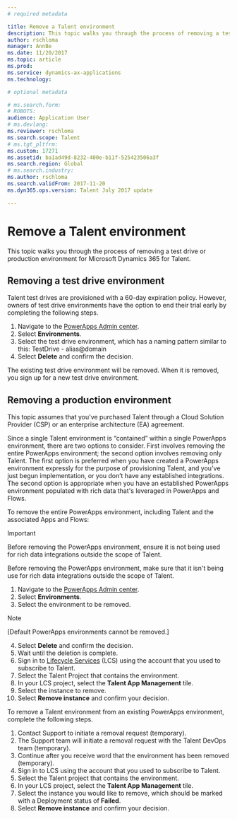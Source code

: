 ```yaml
---
# required metadata

title: Remove a Talent environment
description: This topic walks you through the process of removing a test drive or production environment for Microsoft Dynamics 365 for Talent. 
author: rschloma
manager: AnnBe
ms.date: 11/20/2017
ms.topic: article
ms.prod: 
ms.service: dynamics-ax-applications
ms.technology: 

# optional metadata

# ms.search.form: 
# ROBOTS: 
audience: Application User
# ms.devlang: 
ms.reviewer: rschloma
ms.search.scope: Talent
# ms.tgt_pltfrm: 
ms.custom: 17271
ms.assetid: ba1ad49d-8232-400e-b11f-525423506a3f
ms.search.region: Global
# ms.search.industry: 
ms.author: rschloma
ms.search.validFrom: 2017-11-20
ms.dyn365.ops.version: Talent July 2017 update

---
```

# Remove a Talent environment

This topic walks you through the process of removing a test drive or production environment for Microsoft Dynamics 365 for Talent.

## Removing a test drive environment

Talent test drives are provisioned with a 60-day expiration policy. However, owners of test drive environments have the option to end their trial early by completing the following steps. 

1. Navigate to the [PowerApps Admin center](https://admin.businessplatform.microsoft.com/).
2. Select **Environments**.
3. Select the test drive environment, which has a naming pattern similar to this: TestDrive - alias@domain
4. Select **Delete** and confirm the decision. 

The existing test drive environment will be removed. When it is removed, you sign up for a new test drive environment. 

## Removing a production environment

This topic assumes that you've purchased Talent through a Cloud Solution Provider (CSP) or an enterprise architecture (EA) agreement. 

Since a single Talent environment is “contained” within a single PowerApps environment, there are two options to consider. First involves removing the entire PowerApps environment; the second option involves removing only Talent. The first option is preferred when you have created a PowerApps environment expressly for the purpose of provisioning Talent, and you've just begun implementation, or you don’t have any established integrations. The second option is appropriate when you have an established PowerApps environment populated with rich data that's leveraged in PowerApps and Flows.

To remove the entire PowerApps environment, including Talent and the associated Apps and Flows:

> [!Important]
> Before removing the PowerApps environment, ensure it is not being used for rich data integrations outside the scope of Talent.

Before removing the PowerApps environment, make sure that it isn't being use for rich data integrations outside the scope of Talent. 

1. Navigate to the [PowerApps Admin center](https://admin.businessplatform.microsoft.com/).
2. Select **Environments**.
3. Select the environment to be removed. 

> [!Note]
> [Default PowerApps environments cannot be removed.] 

4. Select **Delete** and confirm the decision. 
5. Wait until the deletion is complete.
6. Sign in to [Lifecycle Services](https://lcs.dynamics.com/Logon/Index) (LCS) using the account that you used to subscribe to Talent. 
7. Select the Talent Project that contains the environment. 
8. In your LCS project, select the **Talent App Management** tile. 
9. Select the instance to remove. 
10. Select **Remove instance** and confirm your decision. 

To remove a Talent environment from an existing PowerApps environment, complete the following steps. 

1. Contact Support to initiate a removal request (temporary).
2. The Support team will initiate a removal request with the Talent DevOps team (temporary). 
3. Continue after you receive word that the environment has been removed (temporary).
4.  Sign in to LCS using the account that you used to subscribe to Talent. 
5. Select the Talent project that contains the environment. 
6. In your LCS project, select the **Talent App Management** tile. 
7. Select the instance you would like to remove, which should be marked with a Deployment status of **Failed**.
8. Select **Remove instance** and confirm your decision. 








